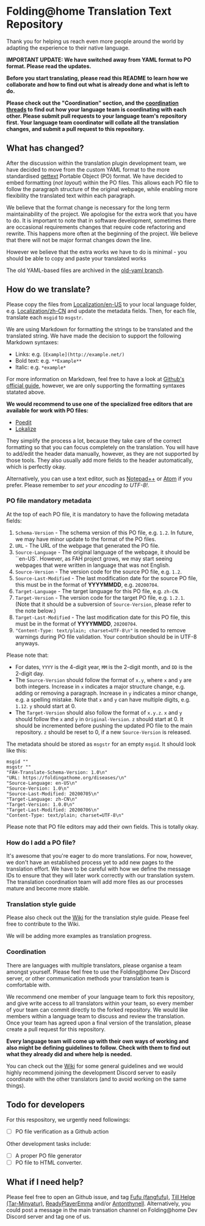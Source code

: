 # Folding@home Translation Text Repository

Thank you for helping us reach even more people around the world by adapting the
experience to their native language.

**IMPORTANT UPDATE: We have switched away from YAML format to PO format. Please
read the updates.**

**Before you start translating, please read this README to learn how we
collaborate and how to find out what is already done and what is left to do.**

**Please check out the "Coordination" section, and the
[coordination threads](https://github.com/FoldingCommunity/Translate/labels/coordination-thread) 
to find out how your language team is coordinating with each other. Please
submit pull requests to your language team's repository first. Your language
team coordinator will collate all the translation changes, and submit a pull 
request to this repository.**

## What has changed?
After the discussion within the translation plugin development team, we have 
decided to move from the custom YAML format to the more standardised 
[gettext](https://en.wikipedia.org/wiki/Gettext) Portable Object (PO) format. 
We have decided to embed formatting (*not layout*) within the PO files. This
allows each PO file to follow the paragraph structure of the original webpage, 
while enabling more flexibility the translated text within each paragraph. 

We believe that the format change is necessary for the long term maintainability
of the project. We apologise for the extra work that you have to do. It is
important to note that in software development, sometimes there are occasional 
requirements changes that require code refactoring and rewrite. This happens 
more often at the beginning of the project. We believe that there will not be
major format changes down the line.

However we believe that the extra works we have to do is minimal - you should be
able to copy and paste your translated works

The old YAML-based files are archived in the 
[old-yaml branch](https://github.com/FoldingCommunity/Translate/tree/old-yaml).

## How do we translate? 
Please copy the files from [Localization/en-US](Localization/en-US) to your
local language folder, e.g. [Localization/zh-CN](Localization/zh-CN) and update
the metadata fields. Then, for each file, translate each ``msgid`` to ``msgstr``. 

We are using Markdown for formatting the strings to be translated and the 
translated string. We have made the decision to support the following Markdown
syntaxes: 

 - Links: e.g. ``[Example](http://example.net/)``
 - Bold text: e.g. ``**Example**``
 - Italic: e.g. ``*example*``

For more information on Markdown, feel free to have a look at 
[Github's official guide](https://guides.github.com/features/mastering-markdown/),
 however, we are only supporting the formatting syntaxes statated above.

**We would recommend to use one of the specialized free editors that are available
for work with PO files:**
* [Poedit](https://poedit.net/)
* [Lokalize](https://kde.org/applications/en/office/org.kde.lokalize)

They simplify the process a lot, because they take care of the correct formatting
so that you can focus completely on the translation. You will have to add/edit the
header data manually, however, as they are not supported by those tools. They also
usually add more fields to the header automatically, which is perfectly okay.

Alternatively, you can use a text editor, such as
[Notepad++](https://notepad-plus-plus.org/) or [Atom](https://atom.io/) if you
prefer. Please remember to *set your encoding to UTF-8!*.

### PO file mandatory metadata
At the top of each PO file, it is mandatory to have the following metadata
fields:

 1. ``Schema-Version`` - The schema version of this PO file, e.g. ``1.2``.
 In future, we may have minor update to the format of the PO files.
 2. ``URL`` - The URL of the webpage that generated the PO file.
 3. ``Source-Language`` - The original language of the webpage, it should be
 ``en-US`. However, as FAH project grows, we may start seeing webpages that were
 written in language that was not English.
 4. ``Source-Version`` - The version code for the source PO file,
  e.g. ``1.2``.
 5. ``Source-Last-Modified`` - The last modification date for the source PO
 file, this must be  in the format of **YYYYMMDD**, e.g. ``20200704``.
 6. ``Target-Language`` - The target language for this PO file, e.g. ``zh-CN``.
 7. ``Target-Version`` - The version code for the target PO file,
 e.g. ``1.2.1``. (Note that it should be a subversion of ``Source-Version``,
  please refer to the note below.)
 8. ``Target-Last-Modified`` - The last modification date for this PO file, this
 must be in the format of **YYYYMMDD**, ``20200704``.
 9. ``"Content-Type: text/plain; charset=UTF-8\n"`` is needed to remove warnings
 during PO file validation. Your contribution should be in UTF-8 anyways. 
 

Please note that: 

 - For dates, ``YYYY`` is the 4-digit year, ``MM`` is the 2-digit month,
 and ``DD`` is the 2-digit day.
 - The ``Source-Version`` should follow the format of ``x.y``, where ``x`` and
 ``y`` are both integers. Increase in ``x`` indicates a major structure
 change, e.g. adding or removing a paragraph. Increase in ``y`` indicates a
  minor change, e.g. a spelling mistake. Note that ``x`` and ``y`` can have
  multiple digits, e.g. ``1.12``. ``y`` should start at 0.
 - The ``Target-Version`` should also follow the format of ``x.y.z``. ``x`` and
 ``y`` should follow the ``x`` and ``y`` in ``Original-Version``. ``z`` should
 start at 0. It should be incremented before pushing the updated PO file to the
 main repository. ``z`` should be reset to 0, if a new ``Source-Version`` is
 released.

The metadata should be stored as ``msgstr`` for an empty ``msgid``. It
should look like this:

    msgid ""
    msgstr ""
    "FAH-Translate-Schema-Version: 1.0\n"
    "URL: https://foldingathome.org/diseases/\n"
    "Source-Language: en-US\n"
    "Source-Version: 1.0\n"
    "Source-Last-Modified: 20200705\n"
    "Target-Language: zh-CN\n"
    "Target-Version: 1.0.0\n"
    "Target-Last-Modified: 20200706\n"
    "Content-Type: text/plain; charset=UTF-8\n"

Please note that PO file editors may add their own fields. This is totally okay.

### How do I add a PO file?
It's awesome that you're eager to do more translations. For now, however, we don't have an established process yet to add new pages to the translation effort. We have to be careful with how we define the message IDs to ensure that they will later work correctly with our translation system. The translation coordination team will add more files as our processes mature and become more stable.

### Translation style guide
Please also check out the [Wiki](https://github.com/FoldingCommunity/Translate/wiki)
for the translation style guide. Please feel free to contribute to the Wiki. 

We will be adding more examples as translation progress. 

### Coordination
There are languages with multiple translators, please organise a team amongst
yourself. Please feel free to use the Folding@home Dev Discord server, or other
communication methods your translation team is comfortable with.

We recommend one member of your language team to fork this repository, and give
write access to all translators within your team, so every member of your team
can commit directly to the forked repository. We would like members within a
language team to discuss and review the translation. Once your team has agreed
upon a final version of the translation, please create a pull request for
this repository.

**Every language team will come up with their own ways of working and also might
be defining guidelines to follow. Check with them to find out what they already
did and where help is needed.**

You can check out the [Wiki](https://github.com/FoldingCommunity/Translate) for
some general guidelines and we would highly recommend joining the development
Discord server to easily coordinate with the other translators (and to avoid
working on the same things).

## Todo for developers
For this respository, we urgently need followings:

- [ ] PO file verification as a Github action

Other development tasks include: 
- [ ] A proper PO file generator
- [ ] PO file to HTML converter. 

## What if I need help? 
Please feel free to open an Github issue, and tag 
[Fufu (fangfufu)](https://github.com/fangfufu/), 
[Till Helge (Tar-Minyatur)](https://github.com/Tar-Minyatur),
[ReadyPlayerEmma](https://github.com/ReadyPlayerEmma)
and/or 
[Antonthynell](https://github.com/Antonthynell). Alternatively, you could
post a message in the main transation channel on Folding@home Dev Discord
server and tag one of us. 
